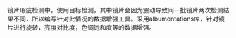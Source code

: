 镜片瑕疵检测中，使用目标检测，其中镜片会因为震动导致同一批镜片两次检测结果不同，所以编写针对此情况的数据增强工具。采用albumentations库，针对镜片进行旋转，亮度对比度，色调饱和度等的数据增强。
